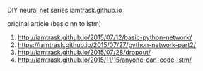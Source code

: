 DIY neural net series
iamtrask.github.io

original article (basic nn to lstm)
1. http://iamtrask.github.io/2015/07/12/basic-python-network/
2. https://iamtrask.github.io/2015/07/27/python-network-part2/
3. http://iamtrask.github.io/2015/07/28/dropout/
4. http://iamtrask.github.io/2015/11/15/anyone-can-code-lstm/


